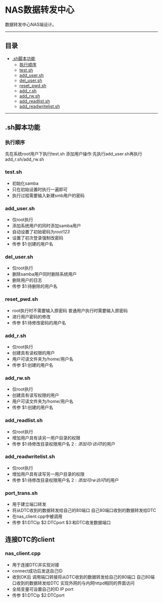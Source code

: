 # NAS数据转发中心   
数据转发中心NAS端设计。

***

## 目录
* [.sh脚本功能](#sh脚本功能)
	* [执行顺序](#执行顺序)
	* [test.sh](#test.sh)
	* [add_user.sh](#add_user.sh)
	* [del_user.sh](#del_user.sh)
	* [reset_pwd.sh](#reset_pwd.sh)
	* [add_r.sh](#add_r.sh)
	* [add_rw.sh](#add_rw.sh)
	* [add_readlist.sh](#add_readlist.sh)
	* [add_readwritelist.sh](#add_readwritelist.sh)

***

.sh脚本功能   
---
### 执行顺序   
先在系统root用户下执行test.sh
添加用户操作:先执行add_user.sh再执行add_r.sh/add_rw.sh


### test.sh   
- 初始化samba   
- 只在初始设置时执行一遍即可   
- 执行过程需要输入新建smb用户的密码

### add_user.sh   
- 仅root执行
- 添加系统用户的同时添加samba用户   
- 自动设置了初始密码为*root123*   
- 设置了初次登录强制改密码  
- 传参 $1:创建的用户名  

### del_user.sh   
- 仅root执行
- 删除samba用户同时删除系统用户   
- 删除用户的日志   
- 传参 $1:待删除的用户名   

### reset_pwd.sh  
- root执行时不需要输入原密码 普通用户执行时需要输入原密码  
- 进行用户密码的修改  
- 传参 $1:待修改密码的用户名  

### add_r.sh  
- 仅root执行
- 创建具有读权限的用户  
- 用户可读文件夹为/home/用户名  
- 传参 $1:创建的用户名  

### add_rw.sh
- 仅root执行
- 创建具有读写权限的用户  
- 用户可读文件夹为/home/用户名  
- 传参 $1:创建的用户名  

### add_readlist.sh  
- 仅root执行  
- 增加用户具有读另一用户目录的权限  
- 传参 $1:待修改目录权限用户名 $2:添加可r访问$1的用户  

### add_readwritelist.sh  
- 仅root执行  
- 增加用户具有读写另一用户目录的权限   
- 传参 $1:待修改目录权限用户名 $2:添加可rw访问$1的用户   

### port_trans.sh  
- 用于建立端口转发   
- 将从DTC收到的数据转发给自己的80端口 自己80端口收到的数据转发给DTC
- 在nas_client.cpp中被调用  
- 传参 $1:DTCip $2:DTCport $3:和DTC收发数据端口   

## 连接DTC的client  

### nas_client.cpp   
- 用于连接DTC并实现对接   
- connect成功后发送自己ID   
- 收到OK后 调用端口转接将从DTC收到的数据转发给自己的80端口 自己80端口收到的数据转发给DTC 实现外网的与内网httpd相同的界面访问   
- 全局变量可设置自己的ID IP port  
- 传参 $1:DTCip $2:DTCport   



